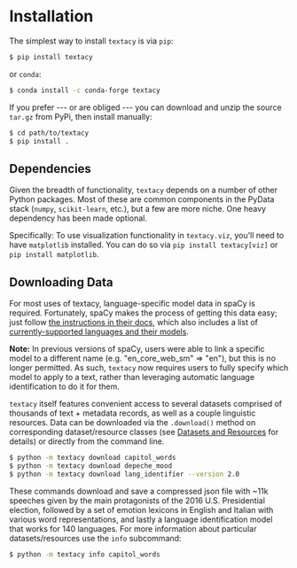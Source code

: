 # Installation

The simplest way to install `textacy` is via `pip`:

```zsh
$ pip install textacy
```

or `conda`:

```zsh
$ conda install -c conda-forge textacy
```

If you prefer --- or are obliged --- you can download and unzip the source `tar.gz` from  PyPi, then install manually:

```zsh
$ cd path/to/textacy
$ pip install .
```

Dependencies
------------

Given the breadth of functionality, `textacy` depends on a number of other Python packages. Most of these are common components in the PyData stack (`numpy`, `scikit-learn`, etc.), but a few are more niche. One heavy dependency has been made optional.

Specifically: To use visualization functionality in `textacy.viz`, you'll need to have `matplotlib` installed. You can do so via `pip install textacy[viz]` or `pip install matplotlib`.

Downloading Data
----------------

For most uses of textacy, language-specific model data in spaCy is required. Fortunately, spaCy makes the process of getting this data easy; just follow [the instructions in their docs](https://spacy.io/docs/usage/models), which also includes a list of [currently-supported languages and their models](https://spacy.io/usage/models#languages).

**Note:** In previous versions of spaCy, users were able to link a specific model to a different name (e.g. "en_core_web_sm" => "en"), but this is no longer permitted. As such, `textacy` now requires users to fully specify which model to apply to a text, rather than leveraging automatic language identification to do it for them.

`textacy` itself features convenient access to several datasets comprised of thousands of text + metadata records, as well as a couple linguistic resources. Data can be downloaded via the `.download()` method on corresponding dataset/resource classes (see [Datasets and Resources](api_reference/datasets_resources) for details) or directly from the command line.

```zsh
$ python -m textacy download capitol_words
$ python -m textacy download depeche_mood
$ python -m textacy download lang_identifier --version 2.0
```

These commands download and save a compressed json file with ~11k speeches given by the main protagonists of the 2016 U.S. Presidential election, followed by a set of emotion lexicons in English and Italian with various word representations, and lastly a language identification model that works for 140 languages. For more information about particular datasets/resources use the `info` subcommand:

```zsh
$ python -m textacy info capitol_words
```
